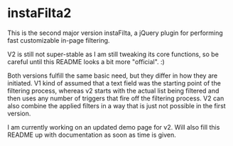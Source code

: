 # instaFilta2
This is the second major version instaFilta, a jQuery plugin for performing fast customizable in-page filtering.

V2 is still not super-stable as I am still tweaking its core functions, so be careful until this README looks a bit more "official". :)

Both versions fulfill the same basic need, but they differ in how they are initiated. V1 kind of assumed that a text field was the starting point of the filtering process, whereas v2 starts with the actual list being filtered and then uses any number of triggers that fire off the filtering process. V2 can also combine the applied filters in a way that is just not possible in the first version.

I am currently working on an updated demo page for v2. Will also fill this README up with documentation as soon as time is given.
